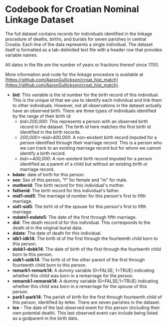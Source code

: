 # Codebook for Croatian Nominal Linkage Dataset

The full dataset contains records for individuals identified in the linkage procedure of deaths, births, and burials for seven parishes in central Croatia. Each line of the data represents a single individual. The dataset itself is formatted as a tab-delimited text file with a header row that provides variable names.  

All dates in the file are the number of years or fractions thereof since 1700.

More information and code for the linkage procedure is available at [https://github.com/AaronGullickson/croat_hist_match](https://github.com/AaronGullickson/croat_hist_match).

* **bid**: This variable is the id number for the birth record of this individual. This is the unique id that we use to identify each individual and link them to other individuals. However, not all observations in the dataset actually have an observed birth. There are three types of individuals identified by the range of their birth id:
  * *bid<200,000*: This represents a person with an observed birth record in the dataset. The birth id here matches the first birth id identified in the birth records.
  * *200,000>=bid<400,000*: A non-existent birth record imputed for a person identified through their marriage record. This is a person who we can track to an existing marriage record but for whom we cannot identify a birth record.
  * *bid>=400,000*: A non-existent birth record imputed for a person identified as a parent of a child but without an existing birth or marriage record.
* **bdate**: date of birth for this person.
* **sex**: Sex of this person,  "f" for female and "m" for male.
* **motherid**: The birth record for this individual's mother. 
* **fatherid**: The birth record for this individual's father.
* **mid1-mid5**: The marriage id number for this person's first to fifth marriage. 
* **sid1-sid5**: The birth id of the spouse for this person's first to fifth marriage.
* **mdate1-mdate5**: The date of the first through fifth marriage.
* **did**: The death record id for this individual. This corresponds to the death id in the original burial data.
* **ddate**: The date of death for this individual.
* **idk1-idk14**: The birth id of the first through the fourteenth child born to this person.
* **dobk1-dobk14**: The date of birth of the first through the fourteenth child born to this person.
* **sidk1-sidk14**: The birth id of the other parent of the first through fourteenth child born to this person.
* **remark1-remark14**: A dummy variable (0=FALSE; 1=TRUE) indicating whether this child was born in a remarriage for the person.
* **remarok1-remarok14**: A dummy variable (0=FALSE;1=TRUE) indicating whether this child was born in a remarriage for the spouse of this person.
* **park1-park14**: The parish of birth for the first through fourteenth child of this person, identified by letter. There are seven parishes in the dataset.
* **loe** - The date of the last observed event for this person (including their own potential death). This last observed event can include being listed as a godparent in the birth data.

